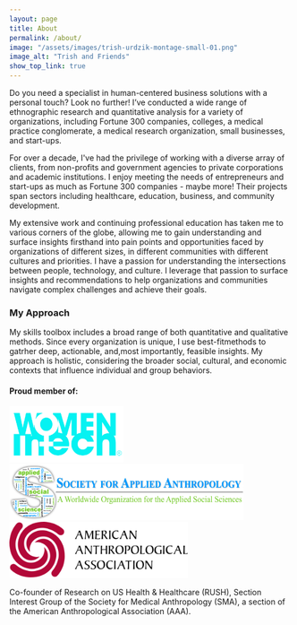 ```yaml
---
layout: page
title: About
permalink: /about/
image: "/assets/images/trish-urdzik-montage-small-01.png"
image_alt: "Trish and Friends"
show_top_link: true
---
```


Do you need a specialist in human-centered business solutions with a personal touch? Look no further! I’ve conducted a wide range of ethnographic research and quantitative analysis for a variety of organizations, including Fortune 300 companies, colleges, a medical practice conglomerate, a medical research organization, small businesses, and start-ups. 

For over a decade, I've had the privilege of working with a diverse array of clients, from non-profits and government agencies to private corporations and academic institutions. I enjoy meeting the needs of entrepreneurs and start-ups as much as Fortune 300 companies - maybe more! Their projects span sectors including healthcare, education, business, and community development. 

My extensive work and continuing professional education has taken me to various corners of the globe, allowing me to gain understanding and surface insights firsthand into pain points and opportunities faced by organizations of different sizes, in different communities with different cultures and priorities. I have a passion for understanding the intersections between people, technology, and culture. I leverage that passion to surface insights and recommendations to help organizations and communities navigate complex challenges and achieve their goals. 

### My Approach

My skills toolbox includes a broad range of both quantitative and qualitative methods. Since every organization is unique, I use best-fitmethods to gatrher deep, actionable, and,most importantly, feasible insights. My approach is holistic, considering the broader social, cultural, and economic contexts that influence individual and group behaviors.

#### Proud member of:

<img src="/assets/images/womenintech-logo-2024.png" alt="WIT Logo" style= "height: 100px;"/>

<img src="/assets/images/sfaa-logo.png" alt="SfAA Logo" style="height: 100px;"/>

<img src="/assets/images/aaa-logo.svg" alt="AAA Logo" style="height: 100px;"/>

Co-founder of Research on US Health & Healthcare (RUSH), Section Interest Group of the Society for Medical Anthropology (SMA), a section of the American Anthropological Association (AAA).
